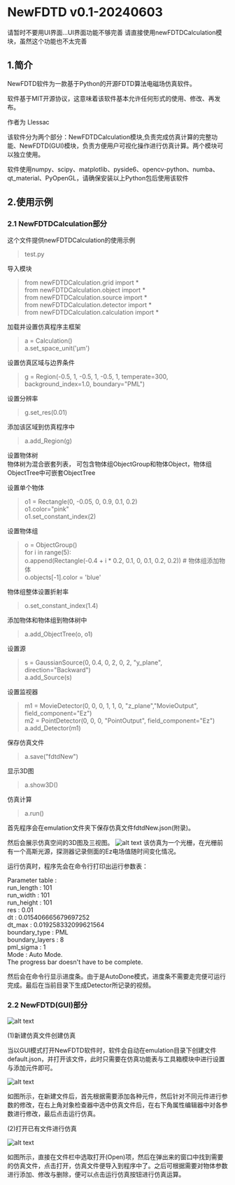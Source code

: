 # NewFDTD v0.1-20240603
请暂时不要用UI界面...UI界面功能不够完善
请直接使用newFDTDCalculation模块，虽然这个功能也不太完善
## 1.简介
NewFDTD软件为一款基于Python的开源FDTD算法电磁场仿真软件。

软件基于MIT开源协议，这意味着该软件基本允许任何形式的使用、修改、再发布。

作者为 Llessac

该软件分为两个部分：NewFDTDCalculation模块,负责完成仿真计算的完整功能、NewFDTD(GUI)模块，负责方便用户可视化操作进行仿真计算。两个模块可以独立使用。

软件使用numpy、scipy、matplotlib、pyside6、opencv-python、numba、qt_material、PyOpenGL，请确保安装以上Python包后使用该软件

## 2.使用示例
### 2.1 NewFDTDCalculation部分
这个文件提供newFDTDCalculation的使用示例
>test.py

导入模块
>from newFDTDCalculation.grid import *\
>from newFDTDCalculation.object import *\
>from newFDTDCalculation.source import *\
>from newFDTDCalculation.detector import *\
>from newFDTDCalculation.calculation import *

加载并设置仿真程序主框架
>a = Calculation()\
>a.set_space_unit('μm')

设置仿真区域与边界条件
>g = Region(-0.5, 1, -0.5, 1, -0.5, 1, temperate=300, background_index=1.0, boundary="PML")

设置分辨率
>g.set_res(0.01)

添加该区域到仿真程序中
>a.add_Region(g)

设置物体树\
物体树为混合嵌套列表， 可包含物体组ObjectGroup和物体Object，物体组ObjectTree中可嵌套ObjectTree

设置单个物体
>o1 = Rectangle(0, -0.05, 0, 0.9, 0.1, 0.2)\
>o1.color="pink"\
>o1.set_constant_index(2)

设置物体组
>o = ObjectGroup()\
>for i in range(5):\
>    o.append(Rectangle(-0.4 + i * 0.2, 0.1, 0, 0.1, 0.2, 0.2)) # 物体组添加物体\
>    o.objects[-1].color = 'blue'

物体组整体设置折射率
>o.set_constant_index(1.4)

添加物体和物体组到物体树中
>a.add_ObjectTree(o, o1)

设置源
>s = GaussianSource(0, 0.4, 0, 2, 0, 2, "y_plane", direction="Backward")\
>a.add_Source(s)

设置监视器
>m1 = MovieDetector(0, 0, 0, 1, 1, 0, "z_plane","MovieOutput", field_component="Ez")\
>m2 = PointDetector(0, 0, 0, "PointOutput", field_component="Ez")\
>a.add_Detector(m1)
>

保存仿真文件
>a.save("fdtdNew")

显示3D图
>a.show3D()

仿真计算
>a.run()

首先程序会在emulation文件夹下保存仿真文件fdtdNew.json(附录)。

然后会展示仿真空间的3D图及三视图。
![alt text](resource/image.png)
该仿真为一个光栅，在光栅前有一个高斯光源，探测器记录侧面的Ez电场值随时间变化情况。

运行仿真时，程序先会在命令行打印出运行参数表：

Parameter table : \
run_length : 101\
run_width : 101\
run_height : 101\
res : 0.01\
dt : 0.015406665679697252\
dt_max : 0.019258332099621564\
boundary_type : PML\
boundary_layers : 8\
pml_sigma : 1\
Mode : Auto Mode.\
The progress bar doesn't have to be complete.

然后会在命令行显示进度条。由于是AutoDone模式，进度条不需要走完便可运行完成。最后在当前目录下生成Detector所记录的视频。

### 2.2 NewFDTD(GUI)部分
![alt text](resource/image2.png)

(1)新建仿真文件创建仿真

当以GUI模式打开NewFDTD软件时，软件会自动在emulation目录下创建文件default.json，并打开该文件，此时只需要在仿真功能表与工具箱模块中进行设置与添加元件即可。

![alt text](resource/image3.png)

如图所示，在新建文件后，首先根据需要添加各种元件，然后针对不同元件进行参数的修改，在右上角对象检查器中选中仿真文件后，在右下角属性编辑器中对各参数进行修改，最后点击运行仿真。

(2)打开已有文件进行仿真

![alt text](resource/image4.png)


如图所示，直接在文件栏中选取打开(Open)项，然后在弹出来的窗口中找到需要的仿真文件，点击打开，仿真文件便导入到程序中了。之后可根据需要对物体参数进行添加、修改与删除，便可以点击运行仿真按钮进行仿真运算。
